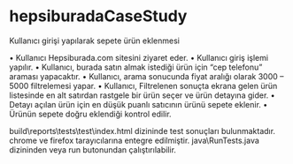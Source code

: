 # hepsiburadaCaseStudy

Kullanıcı girişi yapılarak sepete ürün eklenmesi

• Kullanıcı Hepsiburada.com sitesini ziyaret eder.
• Kullanıcı giriş işlemi yapılır.
• Kullanıcı, burada satın almak istediği ürün için “cep telefonu” araması yapacaktır.
• Kullanıcı, arama sonucunda fiyat aralığı olarak 3000 – 5000 filtrelemesi yapar.
• Kullanıcı, Filtrelenen sonuçta ekrana gelen ürün listesinde en alt satırdan rastgele bir ürün seçer ve ürün detayına gider.
• Detayı açılan ürün için en düşük puanlı satıcının ürünü sepete eklenir.
• Ürünün sepete doğru eklendiği kontrol edilir.

build\reports\tests\test\index.html dizininde test sonuçları bulunmaktadır.
chrome ve firefox tarayıcılarına entegre edilmiştir.
java\RunTests.java dizininden veya run butonundan çalıştırılabilir.
